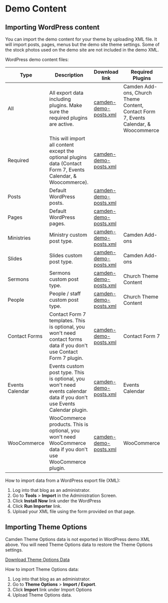 # Demo Content

## Importing WordPress content

You can import the demo content for your theme by uploading XML file. It will import posts, pages, menus but the demo site theme settings. Some of the stock photos used on the demo site are not included in the demo XML.

WordPress demo content files:

| Type            | Description           | Download link  | Required Plugins |
| --------------- | ------------- | ----- | ---- |
| All             | All export data including plugins. Make sure the required plugins are active. |  [camden-demo-posts.xml](github.com) | Camden Add-ons, Church Theme Content, Contact Form 7, Events Calendar, & Woocommerce |
| Required        | This will import all content except the optional plugins data (Contact Form 7, Events Calendar, & Woocommerce). |  [camden-demo-posts.xml](github.com) |    |
| Posts           | Default WordPress posts. |  [camden-demo-posts.xml](github.com) |   |
| Pages           | Default WordPress pages. |  [camden-demo-posts.xml](github.com) |   |
| Ministries      |Ministry custom post type. |  [camden-demo-posts.xml](github.com) | Camden Add-ons  |
| Slides          | Slides custom post type. |  [camden-demo-posts.xml](github.com) | Camden Add-ons  |
| Sermons         | Sermons custom post type. |  [camden-demo-posts.xml](github.com) |Church Theme Content   |
| People          | People / staff custom post type. |  [camden-demo-posts.xml](github.com) | Church Theme Content  |
| Contact Forms   | Contact Form 7 templates. This is optional, you won't need contact forms data if you don't use Contact Form 7 plugin. |  [camden-demo-posts.xml](github.com) |  Contact Form 7 |
| Events Calendar | Events custom post type. This is optional, you won't need events calendar data if you don't use Events Calendar plugin. |  [camden-demo-posts.xml](github.com) | Events Calendar |
| WooCommerce     | WooCommerce products. This is optional, you won't need WooCommerce data if you don't use WooCommerce plugin. |  [camden-demo-posts.xml](github.com) |  WooCommerce |

How to import data from a WordPress export file (XML):

1. Log into that blog as an administrator.
2. Go to **Tools** > **Import** in the Administration Screen.
3. Click **Install Now** link under the WordPress
4. Click **Run Importer** link.
5. Upload your XML file using the form provided on that page.

## Importing Theme Options

Camden Theme Options data is not exported in WordPress demo XML above. You will need Theme Options data to restore the Theme Options settings.

[Download Theme Options Data](github.com)

How to import Theme Options data:

1. Log into that blog as an administrator.
2. Go to **Theme Options** > **Import / Export**.
3. Click **Import** link under Import Options
4. Upload Theme Options data.
